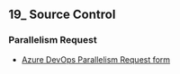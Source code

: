 ## 19_ Source Control

### Parallelism Request
- [Azure DevOps Parallelism Request form](https://forms.office.com/pages/responsepage.aspx?id=v4j5cvGGr0GRqy180BHbR5zsR558741CrNi6q8iTpANURUhKMVA3WE4wMFhHRExTVlpET1BEMlZSTCQlQCN0PWcu&route=shorturl)